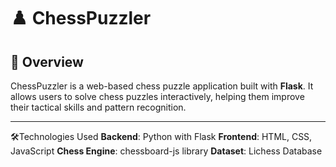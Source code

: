 # ♟️ ChessPuzzler

## 📖 Overview
ChessPuzzler is a web-based chess puzzle application built with **Flask**.
It allows users to solve chess puzzles interactively, helping them improve their tactical skills and pattern recognition.

---

🛠️Technologies Used
**Backend**: Python with Flask
**Frontend**: HTML, CSS, JavaScript
**Chess Engine**: chessboard-js library
**Dataset**: Lichess Database
